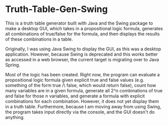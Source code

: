 # Truth-Table-Gen-Swing
This is a truth table generator built with Java and the Swing package to make a desktop GUI, which takes in a propositional logic formula, generates all combinations of true/false for the formula, and then displays the results of these combinations in a table.

Originally, I was using Java Swing to display the GUI, as this was a desktop application.  However, because Swing is deprecated and this works better as accessed in a web browser, the current target is migrating over to Java Spring.

Most of the logic has been created.  Right now, the program can evaluate a propositional logic formula given explicit true and false values (e.g. something of the form true /\ false, which would return false), count how many variables are in a given formula, generate all 2^n combinations of true and false for those n variables, and generate a formula with explicit combinations for each combination.  However, it does not yet display them in a truth table.  Furthermore, because I am moving away from using Swing, the program takes input directly via the console, and the GUI doesn't do anything.
